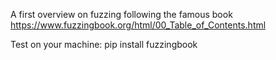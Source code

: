 A first overview on fuzzing following the famous book https://www.fuzzingbook.org/html/00_Table_of_Contents.html

Test on your machine:
pip install fuzzingbook



